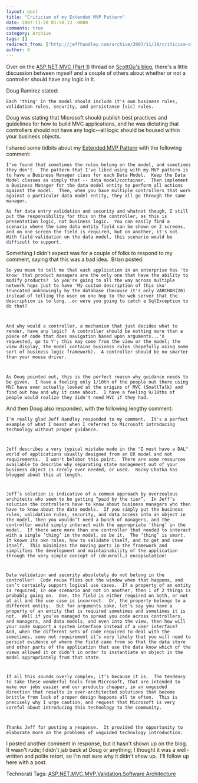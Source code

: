 ```yaml
---
layout: post
title: "Criticism of my Extended MVP Pattern"
date: 2007-11-20 01:50:13 -0800
comments: true
category: Archive
tags: []
redirect_from: ["http://jeffhandley.com/archive/2007/11/19/criticism-of-my-extended-mvp-pattern.aspx"].aspx
author: 0
---
```

<!-- more -->
<p>Over on the <a href="http://weblogs.asp.net/scottgu/archive/2007/11/13/asp-net-mvc-framework-part-1.aspx" target="_blank">ASP.NET MVC (Part 1)</a> thread on <a href="http://weblogs.asp.net/scottgu/" target="_blank">ScottGu's blog</a>, there's a little discussion between myself and a couple of others about whether or not a controller should have any logic in it.</p>  <p>Doug Ramirez stated:</p>  <p><code>Each 'thing' in the model should include it's own business rules, validation rules, security, and persistance [sic] rules.</code></p>  <p><font style="background-color: #fcfaf0">Doug was stating that Microsoft should publish best practices and guidelines for how to build MVC applications, and he was dictating that controllers should not have any logic--all logic should be housed within your business objects.</font></p>  <p><font style="background-color: #fcfaf0">I shared some tidbits about my <a href="http://blog.jeffhandley.com/archive/2007/11/09/an-extended-mvp-pattern-mvp-validation.aspx" target="_blank">Extended MVP Pattern</a> with the following comment:</font></p>  <p><code>I've found that sometimes the rules belong on the model, and sometimes they don't.  The pattern that I've liked using with my MVP pattern is to have a Business Manager class for each Data Model.  Keep the Data Model classes as simply that -- data model/container.  Then implement a Business Manager for the data model entity to perform all actions against the model.  Then, when you have multiple controllers that work against a particular data model entity, they all go through the same manager.</code></p>  <p><code>As for data entry validation and security and whatnot though, I still put the responsibility for this on the controller, as this is presentation logic, not business logic.  You can easily find a scenario where the same data entity field can be shown on 2 screens, and on one screen the field is required, but on another, it's not.  With field validation on the data model, this scenario would be difficult to support.</code></p>  <p><font style="background-color: #fcfaf0">Something I didn't expect was for a couple of folks to respond to my comment, saying that this was a bad idea.  Brian posted:</font></p>  <p><code>So you mean to tell me that each application in an enterprise has 'to know' that product managers are the only one that have the ability to modify products?  So you're going to all the way across multiple network hops just to have 'My custom description of this sku' truncated unknowingly by the database (because it's only VARCHAR(20) instead of telling the user on one hop to the web server that the description is to long...or were you going to catch a SqlException to do that?</p>    <p>And why would a controller, a mechanism that just decides what to render, have any logic?  A controller should be nothing more than a piece of code that does navigation based upon arguments...'X requested, go to Y'; this may come from the view or the model; the view display, the model contains business rules (hopefully using some sort of business logic framework).  A controller should be no smarter than your mouse driver.</p>    <p>As Doug pointed out, this is the perfect reason why guidance needs to be given.  I have a feeling only 1/10th of the people out there using MVC have ever actually looked at the origins of MVC (SmallTalk) and find out how and why it came about.  I have a feeling 9/10ths of people would realize they didn't need MVC if they had.</code></p>  <p><font style="background-color: #fcfaf0">And then Doug also responded, with the following lengthy comment:</font></p>  <p><code>I'm really glad Jeff Handley responded to my comment.  It's a perfect example of what I meant when I referred to Microsoft introducing technology without proper guidance.</p>    <p>Jeff describes a very typical mistake made in the "I must have a DAL" world of applications usually designed from an ER model and not requirements.  I won't belabor this point.  There are some resources available to describe why separating state management out of your business object is rarely ever needed, or used.  Rocky Lhotka has blogged about this at length.</p>    <p>Jeff’s solution is indicative of a common approach by overzealous architects who seem to be getting “paid by the tier”.  In Jeff’s solution the controllers have to know about business managers who then have to know about the data models.  If you simply put the business rules, validation rules, security, and data access into an object in the model, then you wouldn’t need a bunch of managers, and the controller would simply interact with the appropriate ‘thing’ in the model.  If there were more than one controller that needed to interact with a single ‘thing’ in the model, so be it.  The ‘thing’ is smart.  It knows its own rules, how to validate itself, and to get and save itself.  This minimizes the moving parts in the framework and simplifies the development and maintainability of the application through the very simple concept of (drumroll…) encapsulation!</p>    <p>Data validation and security absolutely do not belong in the controller!  Code reuse flies out the window when that happens, and can’t certainly support logical use cases.  If a property of an entity is required, in one scenario and not in another, then 1 of 2 things is probably going on.  One, the field is either required on both, or not at all and the use case is incorrect.  Or, the property belongs to a different entity.  But for arguments sake, let’s say you have a property of an entity that is required sometimes and sometimes it is not.  Well if you’ve managed to spread you code across controllers, and managers, and data models, and even into the view, then how will your code support a system interface instead of a user interface?  And, when the different sets of code required to deal with the sometimes, some not requirement it’s very likely that you will need to persist evidence of where the field came from so that the data store and other parts of the application that use the data know which of the views allowed it or didn’t in order to instantiate an object in the model appropriately from that state.</p>    <p>If all this sounds overly complex, it’s because it is.  The tendency to take these wonderful tools from Microsoft, that are intended to make our jobs easier and our products cheaper, in an unguided direction that results in over-architected solutions that become brittle from lack of proper design happens all to often.  This is precisely why I urge caution, and request that Microsoft is very careful about introducing this technology to the community. </p>    <p>Thanks Jeff for posting a response.  It provided the opportunity to elaborate more on the problems of unguided technology introduction.</code></p>  <p><font style="background-color: #fcfaf0">I posted another comment in response, but it hasn't shown up on the blog.  It wasn't rude; I didn't jab back at Doug or anything; I thought it was a well-written and polite retort, so I'm not sure why it didn't show up.  I'll follow up here with a post.</font></p>  <div class="wlWriterSmartContent" id="scid:0767317B-992E-4b12-91E0-4F059A8CECA8:11c3f1be-b498-48d6-850c-c1910f74c277" style="padding-right: 0px; display: inline; padding-left: 0px; float: none; padding-bottom: 0px; margin: 0px; padding-top: 0px">Technorati Tags: <a href="http://technorati.com/tags/ASP.NET" rel="tag">ASP.NET</a>,<a href="http://technorati.com/tags/MVC" rel="tag">MVC</a>,<a href="http://technorati.com/tags/MVP" rel="tag">MVP</a>,<a href="http://technorati.com/tags/Validation" rel="tag">Validation</a>,<a href="http://technorati.com/tags/Software%20Architecture" rel="tag">Software Architecture</a></div>


